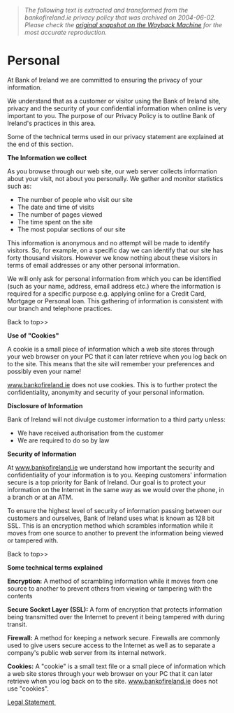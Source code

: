 > *The following text is extracted and transformed from the bankofireland.ie privacy policy that was archived on 2004-06-02. Please check the [original snapshot on the Wayback Machine](https://web.archive.org/web/20040602215839id_/http%3A//www.bankofireland.ie/html/gws/legal_statement/privacy.html) for the most accurate reproduction.*

# Personal

At Bank of Ireland we are committed to ensuring the privacy of your information.

We understand that as a customer or visitor using the Bank of Ireland site, privacy and the security of your confidential information when online is very important to you. The purpose of our Privacy Policy is to outline Bank of Ireland's practices in this area. 

Some of the technical terms used in our privacy statement are explained at the end of this section.

 **The Information we collect**

As you browse through our web site, our web server collects information about your visit, not about you personally. We gather and monitor statistics such as: 

  * The number of people who visit our site
  * The date and time of visits 
  * The number of pages viewed
  * The time spent on the site 
  * The most popular sections of our site 



This information is anonymous and no attempt will be made to identify visitors. So, for example, on a specific day we can identify that our site has forty thousand visitors. However we know nothing about these visitors in terms of email addresses or any other personal information. 

We will only ask for personal information from which you can be identified (such as your name, address, email address etc.) where the information is required for a specific purpose e.g. applying online for a Credit Card, Mortgage or Personal loan. This gathering of information is consistent with our branch and telephone practices.

Back to top>>

 **Use of "Cookies"**

A cookie is a small piece of information which a web site stores through your web browser on your PC that it can later retrieve when you log back on to the site. This means that the site will remember your preferences and possibly even your name! 

www.bankofireland.ie does not use cookies. This is to further protect the confidentiality, anonymity and security of your personal information.

 **Disclosure of Information**

Bank of Ireland will not divulge customer information to a third party unless: 

  * We have received authorisation from the customer 
  * We are required to do so by law 



**Security of Information**

At www.bankofireland.ie we understand how important the security and confidentiality of your information is to you. Keeping customers' information secure is a top priority for Bank of Ireland. Our goal is to protect your information on the Internet in the same way as we would over the phone, in a branch or at an ATM. 

To ensure the highest level of security of information passing between our customers and ourselves, Bank of Ireland uses what is known as 128 bit SSL. This is an encryption method which scrambles information while it moves from one source to another to prevent the information being viewed or tampered with. 

Back to top>>

 **Some technical terms explained**

 **Encryption:** A method of scrambling information while it moves from one source to another to prevent others from viewing or tampering with the contents

 **Secure Socket Layer (SSL):** A form of encryption that protects information being transmitted over the Internet to prevent it being tampered with during transit.

 **Firewall:** A method for keeping a network secure. Firewalls are commonly used to give users secure access to the Internet as well as to separate a company's public web server from its internal network. 

**Cookies:** A "cookie" is a small text file or a small piece of information which a web site stores through your web browser on your PC that it can later retrieve when you log back on to the site. www.bankofireland.ie does not use "cookies".

[Legal Statement ](https://web.archive.org/web/20040602215839id_/http%3A//www.bankofireland.ie/html/gws/legal_statement/index.html) 
